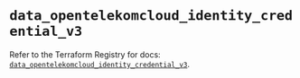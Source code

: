 # `data_opentelekomcloud_identity_credential_v3`

Refer to the Terraform Registry for docs: [`data_opentelekomcloud_identity_credential_v3`](https://registry.terraform.io/providers/opentelekomcloud/opentelekomcloud/1.36.8/docs/data-sources/identity_credential_v3).
